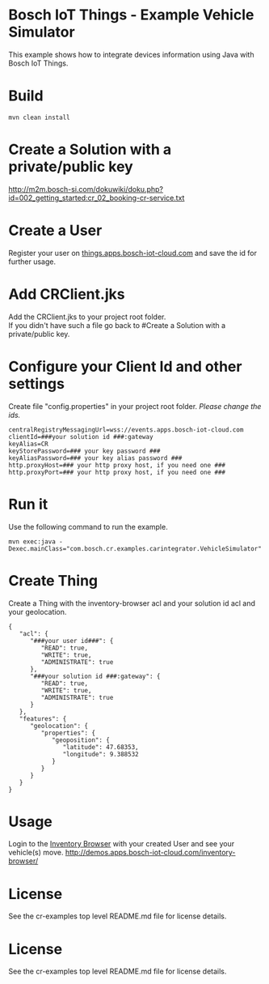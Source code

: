 # Bosch IoT Things - Example Vehicle Simulator

This example shows how to integrate devices information using Java with Bosch IoT Things.

# Build

```
mvn clean install
```

# Create a Solution with a private/public key

http://m2m.bosch-si.com/dokuwiki/doku.php?id=002_getting_started:cr_02_booking-cr-service.txt

# Create a User

Register your user on [things.apps.bosch-iot-cloud.com](https://things.apps.bosch-iot-cloud.com) and save the id for further usage.

# Add CRClient.jks

Add the CRClient.jks to your project root folder.  
If you didn't have such a file go back to #Create a Solution with a private/public key.

# Configure your Client Id and other settings

Create file "config.properties" in your project root folder. _Please change the ids._


```centralRegistryMessagingUrl=wss://events.apps.bosch-iot-cloud.com```  
```clientId=###your solution id ###:gateway```  
```keyAlias=CR```  
```keyStorePassword=### your key password ###```  
```keyAliasPassword=### your key alias password ###```  
```http.proxyHost=### your http proxy host, if you need one ###```  
```http.proxyPort=### your http proxy host, if you need one ###```


# Run it

Use the following command to run the example.

```
mvn exec:java -Dexec.mainClass="com.bosch.cr.examples.carintegrator.VehicleSimulator"
```

# Create Thing

Create a Thing with the inventory-browser acl and your solution id acl and your geolocation.

```
{
   "acl": {
      "###your user id###": {
         "READ": true,
         "WRITE": true,
         "ADMINISTRATE": true
      },
      "###your solution id ###:gateway": {
         "READ": true,
         "WRITE": true,
         "ADMINISTRATE": true
      }
   },
   "features": {
      "geolocation": {
         "properties": {
            "geoposition": {
               "latitude": 47.68353,
               "longitude": 9.388532
            }
         }
      }
   }
}
```

# Usage

Login to the [Inventory Browser](../inventory-browser) with your created User and see your vehicle(s) move.
http://demos.apps.bosch-iot-cloud.com/inventory-browser/

# License

See the cr-examples top level README.md file for license details.

# License

See the cr-examples top level README.md file for license details.
